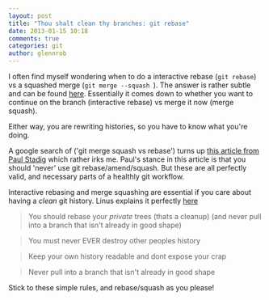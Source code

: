 ```yaml
---
layout: post
title: "Thou shalt clean thy branches: git rebase"
date: 2013-01-15 10:18
comments: true
categories: git
author: glennrob
---
```


I often find myself wondering when to do a interactive rebase (`` git rebase ``) vs a squashed merge (``git merge --squash ``). The answer is rather subtle and can be found [here](http://stackoverflow.com/questions/2427238/in-git-what-is-the-difference-between-merge-squash-and-rebase). Essentially it comes down to whether you want to continue on the branch (interactive rebase) vs merge it now (merge squash).

Either way, you are rewriting histories, so you have to know what you're
doing.

A google search of ('git merge squash vs rebase') turns up [this article
from Paul
Stadig](http://paul.stadig.name/2010/12/thou-shalt-not-lie-git-rebase-ammend.html)
which rather irks me. Paul's stance in this article is that you should
'never' use git rebase/amend/squash. But these are all perfectly valid,
and necessary parts of a healthly git workflow.

Interactive rebasing and merge squashing are essential if you care about having a *clean* git
history.  Linus explains it perfectly [here](http://lwn.net/Articles/328438/)

> You should rebase your _private_ trees (thats a cleanup) (and never
 pull into a branch that isn't already in good shape)

> You must never EVER destroy other peoples history

> Keep your own history readable and dont expose your crap

> Never pull into a branch that isn't already in good shape

Stick to these simple rules, and rebase/squash as you please!

